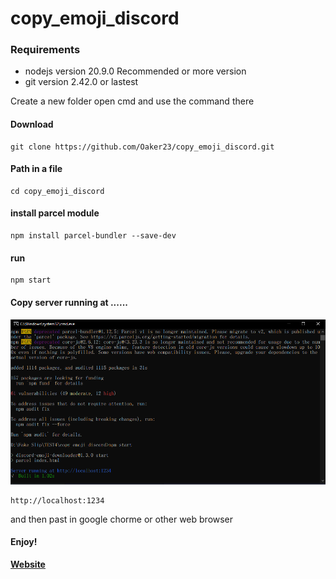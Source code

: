 # copy_emoji_discord

### Requirements

* nodejs version 20.9.0 
Recommended or more version
* git version 2.42.0 or lastest

Create a new folder open cmd and use the command there

#### Download

    git clone https://github.com/Oaker23/copy_emoji_discord.git

#### Path in a file

    cd copy_emoji_discord

#### install parcel module

    npm install parcel-bundler --save-dev

#### run

    npm start

#### Copy server running at ......

![Alt text](image.png)

    http://localhost:1234

and then past in google chorme or other web browser

#### Enjoy!

**[Website](https://myxten.vercel.app/)**
